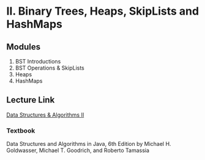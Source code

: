 # Ⅱ. Binary Trees, Heaps, SkipLists and HashMaps

## Modules 

1. BST Introductions
2. BST Operations & SkipLists
3. Heaps
4. HashMaps

## Lecture Link

[Data Structures & Algorithms Ⅱ](https://www.edx.org/learn/data-structures/the-georgia-institute-of-technology-data-structures-algorithms-ii-binary-trees-heaps-skiplists-and-hashmaps?index=product&queryID=3a7a5860edc86aaeb302a203b7b190f6&position=2&results_level=second-level-results&term=GTx%3A+Data+Structures+%26+Algorithms&objectID=course-6a5f3546-a974-4bcf-adf7-d9acb31c81b9&campaign=Data+Structures+%26+Algorithms+II%3A+Binary+Trees%2C+Heaps%2C+SkipLists+and+HashMaps&source=edX&product_category=course&placement_url=https%3A%2F%2Fwww.edx.org%2Fsearch)

### Textbook

Data Structures and Algorithms in Java, 6th Edition by Michael H. Goldwasser, Michael T. Goodrich, and Roberto Tamassia
